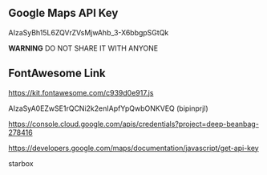 ## Google Maps API Key

AIzaSyBh15L6ZQVrZVsMjwAhb_3-X6bbgpSGtQk

**WARNING**
DO NOT SHARE IT WITH ANYONE

## FontAwesome Link

https://kit.fontawesome.com/c939d0e917.js

AIzaSyA0EZwSE1rQCNi2k2enIApfYpQwbONKVEQ  (bipinprjl)

https://console.cloud.google.com/apis/credentials?project=deep-beanbag-278416

https://developers.google.com/maps/documentation/javascript/get-api-key

starbox

